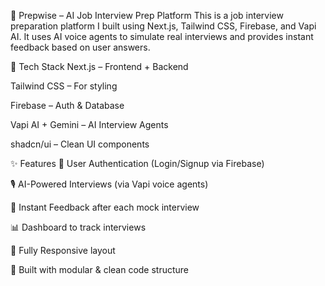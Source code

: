 🧠 Prepwise – AI Job Interview Prep Platform
This is a job interview preparation platform I built using Next.js, Tailwind CSS, Firebase, and Vapi AI. It uses AI voice agents to simulate real interviews and provides instant feedback based on user answers.

🚀 Tech Stack
Next.js – Frontend + Backend

Tailwind CSS – For styling

Firebase – Auth & Database

Vapi AI + Gemini – AI Interview Agents

shadcn/ui – Clean UI components

✨ Features
🔐 User Authentication (Login/Signup via Firebase)

🎙️ AI-Powered Interviews (via Vapi voice agents)

💬 Instant Feedback after each mock interview

📊 Dashboard to track interviews

📱 Fully Responsive layout

🎯 Built with modular & clean code structure

